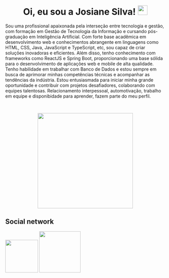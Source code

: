 ### <h1 align="center"> Oi, eu sou a Josiane Silva! <img src= "https://github.com/Josi8752/josi8752/assets/98353328/413bd1f5-c504-4393-bd5a-6fb26dda5d25" width= "30"></h1>

Sou uma profissional apaixonada pela interseção entre tecnologia e gestão, com formação em Gestão de Tecnologia da Informação e cursando pós-graduação em Inteligência Artificial. Com forte base acadêmica em desenvolvimento web e conhecimentos abrangente em linguagens como HTML, CSS, Java, JavaScript e TypeScript, etc, sou capaz de criar soluções inovadoras e eficientes. Além disso, tenho conhecimento com frameworks como ReactJS e Spring Boot, proporcionando uma base sólida para o desenvolvimento de aplicações web e mobile de alta qualidade. 
Tenho habilidade em trabalhar com Banco de Dados e estou sempre em busca de aprimorar minhas competências técnicas e acompanhar as tendências da indústria. Estou entusiasmada para iniciar minha grande oportunidade e contribuir com projetos desafiadores, colaborando com equipes talentosas. Relacionamento interpessoal, automotivação, trabalho em equipe e disponibidade para aprender, fazem parte do meu perfil. 


<br>
 <p align="center"><img width="300" src="https://github-readme-stats.vercel.app/api/top-langs/?username=josi8752&layout=compact&theme=radical"></p>
   
## Social network
<a href="https://mail.google.com/mail/u/0/#inbox?compose=new"> <img src="https://img.shields.io/badge/Gmail-D14836?style=for-the-badge&logo=gmail&logoColor=white" width="103"></a>
<a href="linkedin.com/in/josianepracarreiras-s/"> <img src="https://img.shields.io/badge/linkedin-%230077B5.svg?style=for-the-badge&logo=linkedin&logoColor=white" width="130"> </a>
